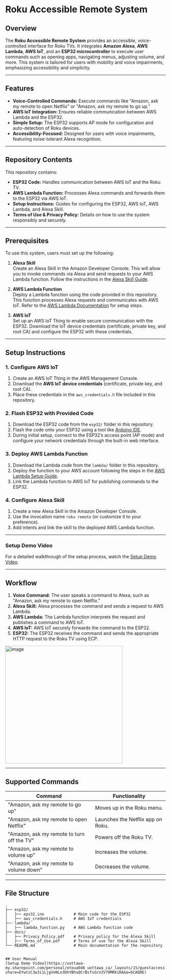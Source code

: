 # Roku Accessible Remote System

## Overview

The **Roku Accessible Remote System** provides an accessible, voice-controlled interface for Roku TVs. It integrates **Amazon Alexa**, **AWS Lambda**, **AWS IoT**, and an **ESP32 microcontroller** to execute user commands such as opening apps, navigating menus, adjusting volume, and more. This system is tailored for users with mobility and voice impairments, emphasizing accessibility and simplicity.

---

## Features

- **Voice-Controlled Commands:** Execute commands like "Amazon, ask my remote to open Netflix" or "Amazon, ask my remote to go up."
- **AWS IoT Integration:** Ensures reliable communication between AWS Lambda and the ESP32.
- **Simple Setup:** The ESP32 supports AP mode for configuration and auto-detection of Roku devices.
- **Accessibility-Focused:** Designed for users with voice impairments, featuring noise-tolerant Alexa recognition.

---

## Repository Contents

This repository contains:
- **ESP32 Code:** Handles communication between AWS IoT and the Roku TV.
- **AWS Lambda Function:** Processes Alexa commands and forwards them to the ESP32 via AWS IoT.
- **Setup Instructions:** Guides for configuring the ESP32, AWS IoT, AWS Lambda, and Alexa Skill.
- **Terms of Use & Privacy Policy:** Details on how to use the system responsibly and securely.

---

## Prerequisites

To use this system, users must set up the following:

1. **Alexa Skill**  
   Create an Alexa Skill in the Amazon Developer Console. This will allow you to invoke commands via Alexa and send requests to your AWS Lambda function. Follow the instructions in the [Alexa Skill Guide](https://developer.amazon.com/en-US/alexa/alexa-skills-kit).

2. **AWS Lambda Function**  
   Deploy a Lambda function using the code provided in this repository. This function processes Alexa requests and communicates with AWS IoT. Refer to the [AWS Lambda Documentation](https://docs.aws.amazon.com/lambda/latest/dg/getting-started.html) for setup steps.

3. **AWS IoT**  
   Set up an AWS IoT Thing to enable secure communication with the ESP32. Download the IoT device credentials (certificate, private key, and root CA) and configure the ESP32 with these credentials.

---

## Setup Instructions

### 1. Configure AWS IoT
1. Create an AWS IoT Thing in the AWS Management Console.
2. Download the **AWS IoT device credentials** (certificate, private key, and root CA).
3. Place these credentials in the `aws_credentials.h` file included in this repository.

### 2. Flash ESP32 with Provided Code
1. Download the ESP32 code from the `esp32/` folder in this repository.
2. Flash the code onto your ESP32 using a tool like [Arduino IDE](https://www.arduino.cc/en/software).
3. During initial setup, connect to the ESP32’s access point (AP mode) and configure your network credentials through the built-in web interface.

### 3. Deploy AWS Lambda Function
1. Download the Lambda code from the `lambda/` folder in this repository.
2. Deploy the function to your AWS account following the steps in the [AWS Lambda Setup Guide](https://docs.aws.amazon.com/lambda/latest/dg/getting-started.html).
3. Link the Lambda function to AWS IoT for publishing commands to the ESP32.

### 4. Configure Alexa Skill
1. Create a new Alexa Skill in the Amazon Developer Console.
2. Use the invocation name `roku remote` (or customize it to your preference).
3. Add intents and link the skill to the deployed AWS Lambda function.

---

### **Setup Demo Video**
For a detailed walkthrough of the setup process, watch the [Setup Demo Video]([https://share.icloud.com/photos/001LS_O4mv5t3VmgZr-0Iz4tA](https://drive.google.com/file/d/1V-6074Cacwz3svI_soFP5iYv7Of6Tdr5/view?usp=sharing)).

---

## Workflow

1. **Voice Command:** The user speaks a command to Alexa, such as "Amazon, ask my remote to open Netflix."
2. **Alexa Skill:** Alexa processes the command and sends a request to AWS Lambda.
3. **AWS Lambda:** The Lambda function interprets the request and publishes a command to AWS IoT.
4. **AWS IoT:** AWS IoT securely forwards the command to the ESP32.
5. **ESP32:** The ESP32 receives the command and sends the appropriate HTTP request to the Roku TV using ECP.
   
<img width="368" alt="image" src="https://github.com/user-attachments/assets/8e2e864b-5df4-4048-bb26-cd1843552beb" />


---

## Supported Commands

| Command                            | Functionality                          |
|------------------------------------|----------------------------------------|
| "Amazon, ask my remote to go up"   | Moves up in the Roku menu.             |
| "Amazon, ask my remote to open Netflix" | Launches the Netflix app on Roku.      |
| "Amazon, ask my remote to turn off the TV" | Powers off the Roku TV.              |
| "Amazon, ask my remote to volume up" | Increases the volume.                 |
| "Amazon, ask my remote to volume down" | Decreases the volume.                 |

---

## File Structure

```plaintext
.
├── esp32/
│   ├── eps32.ino             # Main code for the ESP32
│   ├── aws_credentials.h     # AWS IoT credentials
├── lambda/
│   ├── lambda_function.py    # AWS Lambda function code
├── docs/
│   ├── Privacy_Policy.pdf    # Privacy policy for the Alexa Skill
│   ├── Terms_of_Use.pdf      # Terms of use for the Alexa Skill
└── README.md                 # Main documentation for the repository


## User Manual
[Setup Demo Video](https://uottawa-my.sharepoint.com/personal/otoua046_uottawa_ca/_layouts/15/guestaccess.aspx?share=EYwtzC3w3i1LjgVeNLe3DhYBhuQCrBsfsGcV2V70MKKiKA&e=bCAQHE)

